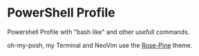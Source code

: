 # PowerShell Profile

Powershell Profile with "bash like" and other usefull commands.

oh-my-posh, my Terminal and NeoVim use the [Rose-Pine](https://rosepinetheme.com/) theme.
